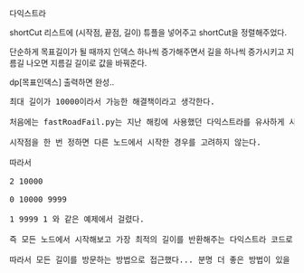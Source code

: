 다익스트라

shortCut 리스트에 (시작점, 끝점, 길이) 튜플을 넣어주고 shortCut을 정렬해주었다.

단순하게 목표길이가 될 때까지 인덱스 하나씩 증가해주면서 길을 하나씩 증가시키고 지름길 나오면 지름길 길이로 값을 바꿔준다.

dp[목표인덱스] 출력하면 완성..

<pre>
최대 길이가 10000이라서 가능한 해결책이라고 생각한다.

처음에는 fastRoadFail.py는 지난 해킹에 사용했던 다익스트라를 유사하게 사용하고 있는데

시작점을 한 번 정하면 다른 노드에서 시작한 경우를 고려하지 않는다.

따라서 

2 10000

0 10000 9999

1 9999 1 와 같은 예제에서 걸렸다.

즉 모든 노드에서 시작해보고 가장 최적의 길이를 반환해주는 다익스트라 코드로 바꿔줬어야했다!

따라서 모든 길이를 방문하는 방법으로 접근했다... 분명 더 좋은 방법이 있을 것 같은데 생각이 나지 않는다ㅠ
</pre>